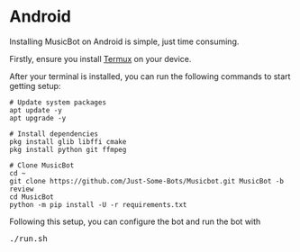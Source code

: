 # Android

Installing MusicBot on Android is simple, just time consuming.

Firstly, ensure you install [Termux](https://play.google.com/store/apps/details?id=com.termux) on your device.

After your terminal is installed, you can run the following commands to start getting setup:

```
# Update system packages
apt update -y
apt upgrade -y
```
```
# Install dependencies
pkg install glib libffi cmake
pkg install python git ffmpeg
```
```
# Clone MusicBot
cd ~
git clone https://github.com/Just-Some-Bots/Musicbot.git MusicBot -b review
cd MusicBot
python -m pip install -U -r requirements.txt
```

Following this setup, you can configure the bot and run the bot with

<pre class="code">./run.sh</pre>
